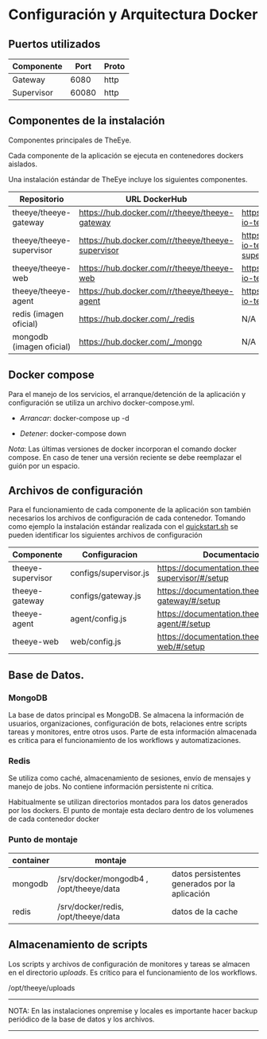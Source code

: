 # Configuración y Arquitectura Docker

## Puertos utilizados

 | Componente | Port  | Proto    |
 | ------     | ----- | -------- |
 | Gateway    | 6080  | http     |
 | Supervisor | 60080 | http     |

## Componentes de la instalación 

Componentes principales de TheEye.

Cada componente de la aplicación se ejecuta en contenedores dockers aislados.

Una instalación estándar de TheEye incluye los siguientes componentes.

   | Repositorio              | URL DockerHub                                     | URL GitHub                                          | 
   | ------------------       | -----                                             | -----                                               | 
   | theeye/theeye-gateway    | https://hub.docker.com/r/theeye/theeye-gateway    | https://github.com/theeye-io-team/theeye-gateway    | 
   | theeye/theeye-supervisor | https://hub.docker.com/r/theeye/theeye-supervisor | https://github.com/theeye-io-team/theeye-supervisor | 
   | theeye/theeye-web        | https://hub.docker.com/r/theeye/theeye-web        | https://github.com/theeye-io-team/theeye-web        | 
   | theeye/theeye-agent      | https://hub.docker.com/r/theeye/theeye-agent      | https://github.com/theeye-io-team/theeye-agent      | 
   | redis (imagen oficial)   | https://hub.docker.com/_/redis                    | N/A                                                 | 
   | mongodb (imagen oficial) | https://hub.docker.com/_/mongo                    | N/A                                                 | 

## Docker compose

Para el manejo de los servicios, el arranque/detención de la aplicación y configuración se utiliza un archivo docker-compose.yml.

* _Arrancar_: docker-compose up -d

* _Detener_: docker-compose down

*Nota*: Las últimas versiones de docker incorporan el comando docker compose. En caso de tener una versión reciente se debe reemplazar el guión por un espacio.

## Archivos de configuración

Para el funcionamiento de cada componente de la aplicación son también necesarios los archivos de configuración de cada contenedor.
Tomando como ejemplo la instalación estándar realizada con el [quickstart.sh](https://documentation.theeye.io/#/?id=install-all-theeye-components-on-a-single-machine) se pueden identificar los siguientes archivos de configuración

  | Componente        | Configuracion         | Documentacion            | 
  | -----             | -----                 | -----                    | 
  | theeye-supervisor | configs/supervisor.js | https://documentation.theeye.io/theeye-supervisor/#/setup | 
  | theeye-gateway    | configs/gateway.js    | https://documentation.theeye.io/theeye-gateway/#/setup    | 
  | theeye-agent      | agent/config.js       | https://documentation.theeye.io/theeye-agent/#/setup      | 
  | theeye-web        | web/config.js         | https://documentation.theeye.io/theeye-web/#/setup        | 

## Base de Datos.

### MongoDB

La base de datos principal es MongoDB. Se almacena la información de usuarios, organizaciones, configuración de bots, relaciones entre scripts tareas y monitores, entre otros usos.
Parte de esta información almacenada es crítica para el funcionamiento de los workflows y automatizaciones.

### Redis

Se utiliza como caché, almacenamiento de sesiones, envío de mensajes y manejo de jobs. No contiene información persistente ni crítica.

Habitualmente se utilizan directorios montados para los datos generados por los dockers.
El punto de montaje esta declaro dentro de los volumenes de cada contenedor docker

### Punto de montaje

| container | montaje            |                                   |
| ------- | -------------------- | --------------------------------- |
| mongodb | /srv/docker/mongodb4 , /opt/theeye/data | datos persistentes generados por la aplicación |
| redis | /srv/docker/redis, /opt/theeye/data     | datos de la cache                 |


## Almacenamiento de scripts

Los scripts y archivos de configuración de monitores y tareas se almacen en el directorio *uploads*.
Es crítico para el funcionamiento de los workflows.

/opt/theeye/uploads


* * *


NOTA: En las instalaciones onpremise y locales es importante hacer backup periódico de la base de datos y los archivos.


* * *

